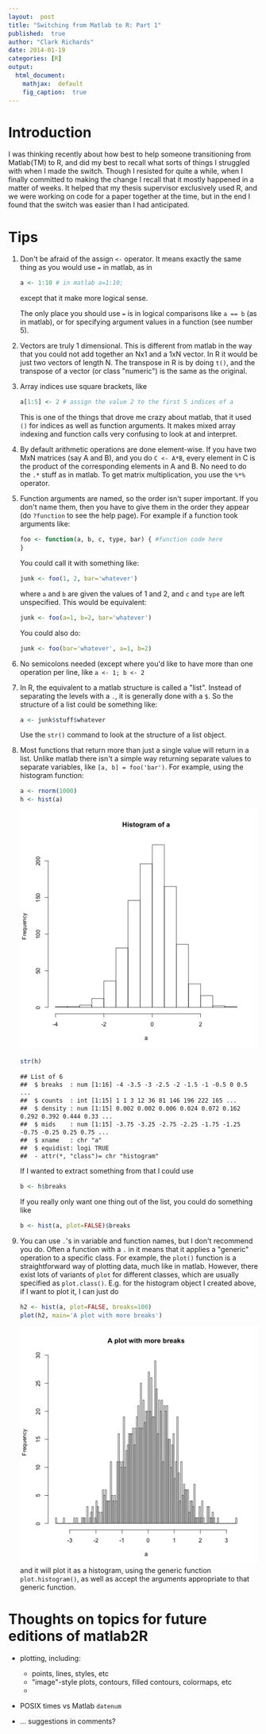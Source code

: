 ```yaml
---
layout:  post
title: "Switching from Matlab to R: Part 1"
published:  true
author: "Clark Richards"
date: 2014-01-19
categories: [R]
output:
  html_document:
    mathjax:  default
    fig_caption:  true
---
```


# Introduction

I was thinking recently about how best to help someone transitioning
from Matlab(TM) to R, and did my best to recall what sorts of things I
struggled with when I made the switch. Though I resisted for quite a
while, when I finally committed to making the change I recall that it
mostly happened in a matter of weeks. It helped that my thesis
supervisor exclusively used R, and we were working on code for a paper
together at the time, but in the end I found that the switch was
easier than I had anticipated.

# Tips

1. Don't be afraid of the assign `<-` operator. It means exactly the
   same thing as you would use `=` in matlab, as in
   
   ```r
   a <- 1:10 # in matlab a=1:10;
   ```
   except that it make more logical sense.

   The only place you should use `=` is in logical comparisons like `a ==
   b` (as in matlab), or for specifying argument values in a function
   (see number 5).

2. Vectors are truly 1 dimensional. This is different from matlab in
   the way that you could not add together an Nx1 and a 1xN vector. In
   R it would be just two vectors of length N. The transpose in R is
   by doing `t()`, and the transpose of a vector (or class "numeric")
   is the same as the original.

3. Array indices use square brackets, like
   
   ```r
   a[1:5] <- 2 # assign the value 2 to the first 5 indices of a
   ```
   This is one of the things that drove me crazy about matlab, that it
   used `()` for indices as well as function arguments. It makes mixed
   array indexing and function calls very confusing to look at and
   interpret.

4. By default arithmetic operations are done element-wise. If you have
   two MxN matrices (say A and B), and you do `C <- A*B`, every
   element in C is the product of the corresponding elements in A and
   B. No need to do the `.*` stuff as in matlab. To get matrix
   multiplication, you use the `%*%` operator.

5. Function arguments are named, so the order isn't super
   important. If you don't name them, then you have to give them in
   the order they appear (do `?function` to see the help page). For
   example if a function took arguments like:
   
   ```r
   foo <- function(a, b, c, type, bar) { #function code here
   }
   ```
   You could call it with something like:
   
   ```r
   junk <- foo(1, 2, bar='whatever')
   ```
   where `a` and `b` are given the values of 1 and 2, and `c` and `type`
   are left unspecified. This would be equivalent:
   
   ```r
   junk <- foo(a=1, b=2, bar='whatever')
   ```
   You could also do:
   
   ```r
   junk <- foo(bar='whatever', a=1, b=2)
   ```

6. No semicolons needed (except where you'd like to have more than one
   operation per line, like `a <- 1; b <- 2`

7. In R, the equivalent to a matlab structure is called a
   "list". Instead of separating the levels with a `.`, it is
   generally done with a `$`. So the structure of a list could be
   something like:
   
   ```r
   a <- junk$stuff$whatever
   ```

   Use the `str()` command to look at the structure of a list object.

8. Most functions that return more than just a single value will
   return in a list. Unlike matlab there isn't a simple way returning
   separate values to separate variables, like `[a, b] =
   foo('bar')`. For example, using the histogram function:
   
   ```r
   a <- rnorm(1000)
   h <- hist(a)
   ```
   
   ![plot of chunk unnamed-chunk-8](/figure/source/2014-01-19-matlab-to-R/unnamed-chunk-8-1.png) 
   
   ```r
   str(h)
   ```
   
   ```
   ## List of 6
   ##  $ breaks  : num [1:16] -4 -3.5 -3 -2.5 -2 -1.5 -1 -0.5 0 0.5 ...
   ##  $ counts  : int [1:15] 1 1 3 12 36 81 146 196 222 165 ...
   ##  $ density : num [1:15] 0.002 0.002 0.006 0.024 0.072 0.162 0.292 0.392 0.444 0.33 ...
   ##  $ mids    : num [1:15] -3.75 -3.25 -2.75 -2.25 -1.75 -1.25 -0.75 -0.25 0.25 0.75 ...
   ##  $ xname   : chr "a"
   ##  $ equidist: logi TRUE
   ##  - attr(*, "class")= chr "histogram"
   ```

   If I wanted to extract something from that I could use
   
   ```r
   b <- h$breaks
   ```
   If you really only want one thing out of the list, you could do
   something like
   
   ```r
   b <- hist(a, plot=FALSE)$breaks
   ```

9. You can use `.`'s in variable and function names, but I don't
   recommend you do. Often a function with a `.` in it means that it
   applies a "generic" operation to a specific class. For example, the
   `plot()` function is a straightforward way of plotting data, much
   like in matlab. However, there exist lots of variants of `plot` for
   different classes, which are usually specified as
   `plot.class()`. E.g. for the histogram object I created above, if I
   want to plot it, I can just do
   
   ```r
   h2 <- hist(a, plot=FALSE, breaks=100)
   plot(h2, main='A plot with more breaks')
   ```
   
   ![plot of chunk unnamed-chunk-11](/figure/source/2014-01-19-matlab-to-R/unnamed-chunk-11-1.png) 
   and it will plot it as a histogram, using the generic function
   `plot.histogram()`, as well as accept the arguments appropriate to
   that generic function.

# Thoughts on topics for future editions of matlab2R

* plotting, including:

  * points, lines, styles, etc
  * "image"-style plots, contours, filled contours, colormaps, etc
  * 

* POSIX times vs Matlab `datenum`

* ... suggestions in comments?
